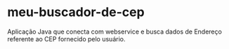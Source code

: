 # meu-buscador-de-cep
Aplicação Java que conecta com webservice e busca dados de Endereço referente ao CEP fornecido pelo usuário. 
